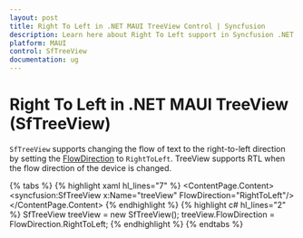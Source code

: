 ```yaml
---
layout: post
title: Right To Left in .NET MAUI TreeView Control | Syncfusion
description: Learn here about Right To Left support in Syncfusion .NET MAUI TreeView (SfTreeView) Control and more.
platform: MAUI
control: SfTreeView
documentation: ug
---
```


# Right To Left in .NET MAUI TreeView (SfTreeView)

`SfTreeView` supports changing the flow of text to the right-to-left direction by setting the [FlowDirection](https://learn.microsoft.com/en-us/dotnet/api/microsoft.maui.controls.device.flowdirection?view=net-maui-7.0) to `RightToLeft`. TreeView supports RTL when the flow direction of the device is changed.

{% tabs %}
{% highlight xaml hl_lines="7" %}
<ContentPage xmlns="http://schemas.microsoft.com/dotnet/2021/maui"
             xmlns:x="http://schemas.microsoft.com/winfx/2009/xaml"
             xmlns:syncfusion="clr-namespace:Syncfusion.Maui.TreeView;assembly=Syncfusion.Maui.TreeView"
             x:Class="Selection.MainPage">
    <ContentPage.Content>
       <syncfusion:SfTreeView x:Name="treeView" 
                              FlowDirection="RightToLeft"/>
    </ContentPage.Content>
</ContentPage>
{% endhighlight %}
{% highlight c# hl_lines="2" %}
SfTreeView treeView = new SfTreeView();
treeView.FlowDirection = FlowDirection.RightToLeft;
{% endhighlight %}
{% endtabs %}